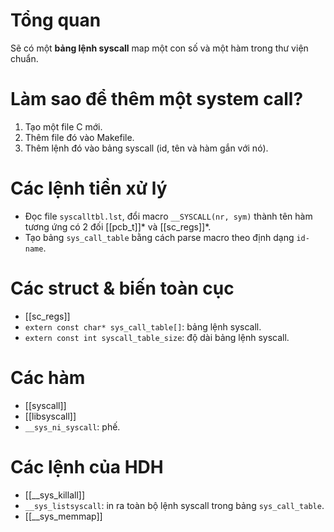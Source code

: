 # Tổng quan
Sẽ có một **bảng lệnh syscall** map một con số và một hàm trong thư viện chuẩn.

# Làm sao để thêm một system call?
1. Tạo một file C mới.
2. Thêm file đó vào Makefile.
3. Thêm lệnh đó vào bảng syscall (id, tên và hàm gắn với nó).
# Các lệnh tiền xử lý
- Đọc file `syscalltbl.lst`, đổi macro `__SYSCALL(nr, sym)` thành tên hàm tương ứng có 2 đối [[pcb_t]]* và [[sc_regs]]\*.
- Tạo bảng `sys_call_table` bằng cách parse macro theo định dạng `id-name`.
# Các struct & biến toàn cục
- [[sc_regs]]
- `extern const char* sys_call_table[]`: bảng lệnh syscall.
- `extern const int syscall_table_size`: độ dài bảng lệnh syscall.
# Các hàm
- [[syscall]]
- [[libsyscall]]
- `__sys_ni_syscall`: phế.
# Các lệnh của HDH
- [[__sys_killall]]
- `__sys_listsyscall`: in ra toàn bộ lệnh syscall trong bảng `sys_call_table`.
- [[__sys_memmap]]